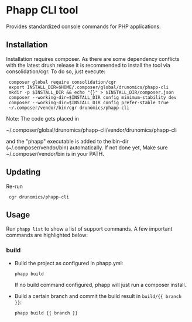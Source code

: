 # Phapp CLI tool

Provides standardized console commands for PHP applications.

## Installation

Installation requires composer. As there are some dependency conflicts with the
latest drush release it is recommended to install the tool via consolidation/cgr.
To do so, just execute:

     composer global require consolidation/cgr
     export INSTALL_DIR=$HOME/.composer/global/drunomics/phapp-cli
     mkdir -p $INSTALL_DIR && echo "{}" > $INSTALL_DIR/composer.json
     composer --working-dir=$INSTALL_DIR config minimum-stability dev
     composer --working-dir=$INSTALL_DIR config prefer-stable true
     ~/.composer/vendor/bin/cgr drunomics/phapp-cli

Note: The code gets placed in 

  ~/.composer/global/drunomics/phapp-cli/vendor/drunomics/phapp-cli
  
and the "phapp" executable is added to the bin-dir (~/.composer/vendor/bin)
automatically. If not done yet, Make sure ~/.composer/vendor/bin is in your
PATH.
 
## Updating

Re-run
      
     cgr drunomics/phapp-cli
     
## Usage

Run `phapp list` to show a list of support commands. A few important commands
are highlighted below:


### build

  - Build the project as configured in phapp.yml:
  
        phapp build
        
    If no build command configured, phapp will just run a composer install.

  - Build a certain branch and commit the build result in `build/{{ branch }}`:
  
        phapp build {{ branch }}
